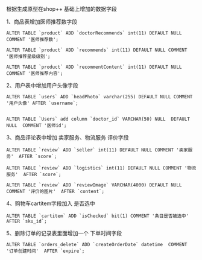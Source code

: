 根据生成原型在shop++ 基础上增加的数据字段


1、商品表增加医师推荐数字段

	ALTER TABLE `product` ADD `doctorRecommends` int(11) DEFAULT NULL COMMENT '医师推荐数';

	ALTER TABLE `product` ADD `recommends` int(11) DEFAULT NULL COMMENT '医师推荐星级级别';

	ALTER TABLE `product` ADD `recommentContent` int(11) DEFAULT NULL COMMENT '医师推荐内容';
	
2、用户表中增加用户头像字段	

    ALTER TABLE `users` ADD `headPhoto` varchar(255) DEFAULT NULL COMMENT '用户头像' AFTER `username`;
		

    ALTER TABLE `Users` add column `doctor_id` VARCHAR(50) NULL  DEFAULT NULL  COMMENT '医师id';
    
    
3、商品评论表中增加 卖家服务、物流服务 评价字段

	ALTER TABLE `review` ADD `seller` int(11) DEFAULT NULL COMMENT '卖家服务'  AFTER `score`;
	
	ALTER TABLE `review` ADD `logistics` int(11) DEFAULT NULL COMMENT '物流服务'  AFTER `score`;    
	
    ALTER TABLE `review` ADD `reviewImage` VARCHAR(4000) DEFAULT NULL COMMENT '评价的图片'  AFTER `content`;    
    
4、购物车cartitem字段加入 是否选中
	
	    
    ALTER TABLE `cartitem` ADD `isChecked` bit(1) COMMENT '条目是否被选中'  AFTER `sku_id`;
    
5、删除订单的记录表里面增加一个 下单时间字段

    ALTER TABLE `orders_delete` ADD `createOrderDate` datetime  COMMENT '订单创建时间'  AFTER `expire`;	
	
    

